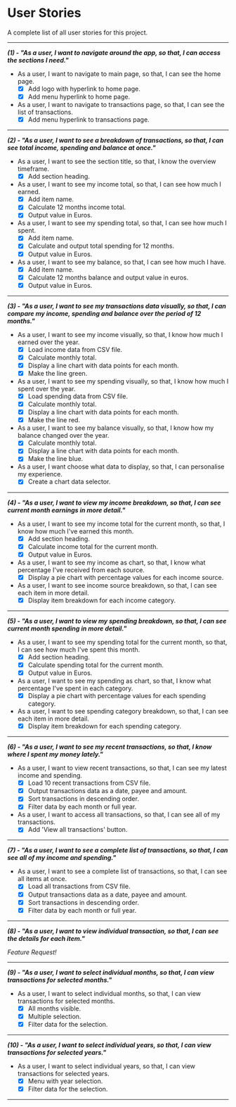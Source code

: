 # User Stories

A complete list of all user stories for this project.

---

**_(1) - "As a user, I want to navigate around the app, so that, I can access the sections I need."_**

- As a user, I want to navigate to main page, so that, I can see the home page.
  - [x] Add logo with hyperlink to home page.
  - [x] Add menu hyperlink to home page.
- As a user, I want to navigate to transactions page, so that, I can see the list of transactions.
  - [x] Add menu hyperlink to transactions page.

---

**_(2) - "As a user, I want to see a breakdown of transactions, so that, I can see total income, spending and balance at once."_**

- As a user, I want to see the section title, so that, I know the overview timeframe.
  - [x] Add section heading.
- As a user, I want to see my income total, so that, I can see how much I earned.
  - [x] Add item name.
  - [x] Calculate 12 months income total.
  - [x] Output value in Euros.
- As a user, I want to see my spending total, so that, I can see how much I spent.
  - [x] Add item name.
  - [x] Calculate and output total spending for 12 months.
  - [x] Output value in Euros.
- As a user, I want to see my balance, so that, I can see how much I have.
  - [x] Add item name.
  - [x] Calculate 12 months balance and output value in euros.
  - [x] Output value in Euros.

---

**_(3) - "As a user, I want to see my transactions data visually, so that, I can compare my income, spending and balance over the period of 12 months."_**

- As a user, I want to see my income visually, so that, I know how much I earned over the year.
  - [x] Load income data from CSV file.
  - [x] Calculate monthly total.
  - [x] Display a line chart with data points for each month.
  - [x] Make the line green.
- As a user, I want to see my spending visually, so that, I know how much I spent over the year.
  - [x] Load spending data from CSV file.
  - [x] Calculate monthly total.
  - [x] Display a line chart with data points for each month.
  - [x] Make the line red.
- As a user, I want to see my balance visually, so that, I know how my balance changed over the year.
  - [x] Calculate monthly total.
  - [x] Display a line chart with data points for each month.
  - [x] Make the line blue.
- As a user, I want choose what data to display, so that, I can personalise my experience.
  - [x] Create a chart data selector.

---

**_(4) - "As a user, I want to view my income breakdown, so that, I can see current month earnings in more detail."_**

- As a user, I want to see my income total for the current month, so that, I know how much I've earned this month.
  - [x] Add section heading.
  - [x] Calculate income total for the current month.
  - [x] Output value in Euros.
- As a user, I want to see my income as chart, so that, I know what percentage I've received from each source.
  - [x] Display a pie chart with percentage values for each income source.
- As a user, I want to see income source breakdown, so that, I can see each item in more detail.
  - [x] Display item breakdown for each income category.

---

**_(5) - "As a user, I want to view my spending breakdown, so that, I can see current month spending in more detail."_**

- As a user, I want to see my spending total for the current month, so that, I can see how much I've spent this month.
  - [x] Add section heading.
  - [x] Calculate spending total for the current month.
  - [x] Output value in Euros.
 - As a user, I want to see my spending as chart, so that, I know what percentage I've spent in each category.
     - [x] Display a pie chart with percentage values for each spending category.
- As a user, I want to see spending category breakdown, so that, I can see each item in more detail.
  - [x] Display item breakdown for each spending category.

---

**_(6) - "As a user, I want to see my recent transactions, so that, I know where I spent my money lately."_**

- As a user, I want to view recent transactions, so that, I can see my latest income and spending.
  - [x] Load 10 recent transactions from CSV file.
  - [x] Output transactions data as a date, payee and amount.
  - [x] Sort transactions in descending order.
  - [x] Filter data by each month or full year.
- As a user, I want to access all transactions, so that, I can see all of my transactions.
  - [x] Add 'View all transactions' button.

---

**_(7) - "As a user, I want to see a complete list of transactions, so that, I can see all of my income and spending."_**

- As a user, I want to see a complete list of transactions, so that, I can see all items at once.
  - [x] Load all transactions from CSV file.
  - [x] Output transactions data as a date, payee and amount.
  - [x] Sort transactions in descending order.
  - [x] Filter data by each month or full year.

---

**_(8) - "As a user, I want to view individual transaction, so that, I can see the details for each item."_**

_Feature Request!_

---

**_(9) - "As a user, I want to select individual months, so that, I can view transactions for selected months."_**

- As a user, I want to select individual months, so that, I can view transactions for selected months.
  - [x] All months visible.
  - [x] Multiple selection.
  - [x] Filter data for the selection.

---

**_(10) - "As a user, I want to select individual years, so that, I can view transactions for selected years."_**

- As a user, I want to select individual years, so that, I can view transactions for selected years.
  - [x] Menu with year selection.
  - [x] Filter data for the selection.

---
